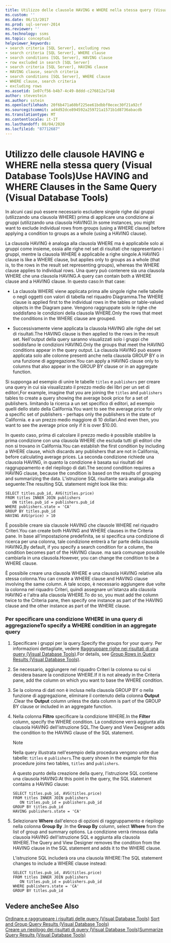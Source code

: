 ```yaml
---
title: Utilizzo delle clausole HAVING e WHERE nella stessa query (Visual Database Tools) | Microsoft Docs
ms.custom: ''
ms.date: 06/13/2017
ms.prod: sql-server-2014
ms.reviewer: ''
ms.technology: ssms
ms.topic: conceptual
helpviewer_keywords:
- search criteria [SQL Server], excluding rows
- search criteria [SQL Server], WHERE clause
- search conditions [SQL Server], HAVING clause
- row excluded in search [SQL Server]
- search criteria [SQL Server], HAVING clause
- HAVING clause, search criteria
- search conditions [SQL Server], WHERE clause
- WHERE clause, search criteria
- excluding rows
ms.assetid: 1e07cf56-b4b7-4c49-8ddd-c276812a7148
author: stevestein
ms.author: sstein
ms.openlocfilehash: 20f6b471a60bf225ee61bdbbf0ecec30f21a92cf
ms.sourcegitcommit: ad4d92dce894592a259721a1571b1d8736abacdb
ms.translationtype: MT
ms.contentlocale: it-IT
ms.lasthandoff: 08/04/2020
ms.locfileid: "87712687"
---
```

# <a name="use-having-and-where-clauses-in-the-same-query-visual-database-tools"></a><span data-ttu-id="31563-102">Utilizzo delle clausole HAVING e WHERE nella stessa query (Visual Database Tools)</span><span class="sxs-lookup"><span data-stu-id="31563-102">Use HAVING and WHERE Clauses in the Same Query (Visual Database Tools)</span></span>
  <span data-ttu-id="31563-103">In alcuni casi può essere necessario escludere singole righe dai gruppi (utilizzando una clausola WHERE) prima di applicare una condizione ai gruppi (utilizzando una clausola HAVING).</span><span class="sxs-lookup"><span data-stu-id="31563-103">In some instances, you might want to exclude individual rows from groups (using a WHERE clause) before applying a condition to groups as a whole (using a HAVING clause).</span></span>  
  
 <span data-ttu-id="31563-104">La clausola HAVING è analoga alla clausola WHERE ma è applicabile solo ai gruppi come insieme, ossia alle righe nel set di risultati che rappresentano i gruppi, mentre la clausola WHERE è applicabile a righe singole.</span><span class="sxs-lookup"><span data-stu-id="31563-104">A HAVING clause is like a WHERE clause, but applies only to groups as a whole (that is, to the rows in the result set representing groups), whereas the WHERE clause applies to individual rows.</span></span> <span data-ttu-id="31563-105">Una query può contenere sia una clausola WHERE che una clausola HAVING.</span><span class="sxs-lookup"><span data-stu-id="31563-105">A query can contain both a WHERE clause and a HAVING clause.</span></span> <span data-ttu-id="31563-106">In questo caso:</span><span class="sxs-lookup"><span data-stu-id="31563-106">In that case:</span></span>  
  
-   <span data-ttu-id="31563-107">La clausola WHERE viene applicata prima alle singole righe nelle tabelle o negli oggetti con valori di tabella nel riquadro Diagramma.</span><span class="sxs-lookup"><span data-stu-id="31563-107">The WHERE clause is applied first to the individual rows in the tables or table-valued objects in the Diagram pane.</span></span> <span data-ttu-id="31563-108">Vengono raggruppate solo le righe che soddisfano le condizioni della clausola WHERE.</span><span class="sxs-lookup"><span data-stu-id="31563-108">Only the rows that meet the conditions in the WHERE clause are grouped.</span></span>  
  
-   <span data-ttu-id="31563-109">Successivamente viene applicata la clausola HAVING alle righe del set di risultati.</span><span class="sxs-lookup"><span data-stu-id="31563-109">The HAVING clause is then applied to the rows in the result set.</span></span> <span data-ttu-id="31563-110">Nell'output della query saranno visualizzati solo i gruppi che soddisfano le condizioni HAVING.</span><span class="sxs-lookup"><span data-stu-id="31563-110">Only the groups that meet the HAVING conditions appear in the query output.</span></span> <span data-ttu-id="31563-111">La clausola HAVING può essere applicata solo alle colonne presenti anche nella clausola GROUP BY o in una funzione di aggregazione.</span><span class="sxs-lookup"><span data-stu-id="31563-111">You can apply a HAVING clause only to columns that also appear in the GROUP BY clause or in an aggregate function.</span></span>  
  
 <span data-ttu-id="31563-112">Si supponga ad esempio di unire le tabelle `titles` e `publishers` per creare una query in cui sia visualizzato il prezzo medio dei libri per un set di editori,</span><span class="sxs-lookup"><span data-stu-id="31563-112">For example, imagine that you are joining the `titles` and `publishers` tables to create a query showing the average book price for a set of publishers.</span></span> <span data-ttu-id="31563-113">limitando la ricerca a un set specifico di editori, ad esempio quelli dello stato della California.</span><span class="sxs-lookup"><span data-stu-id="31563-113">You want to see the average price for only a specific set of publishers - perhaps only the publishers in the state of California.</span></span> <span data-ttu-id="31563-114">e a un prezzo medio maggiore di 10 dollari.</span><span class="sxs-lookup"><span data-stu-id="31563-114">And even then, you want to see the average price only if it is over $10.00.</span></span>  
  
 <span data-ttu-id="31563-115">In questo caso, prima di calcolare il prezzo medio è possibile stabilire la prima condizione con una clausola WHERE che escluda tutti gli editori che non si trovano in California.</span><span class="sxs-lookup"><span data-stu-id="31563-115">You can establish the first condition by including a WHERE clause, which discards any publishers that are not in California, before calculating average prices.</span></span> <span data-ttu-id="31563-116">La seconda condizione richiede una clausola HAVING, in quanto la condizione è basata sui risultati del raggruppamento e del riepilogo di dati.</span><span class="sxs-lookup"><span data-stu-id="31563-116">The second condition requires a HAVING clause, because the condition is based on the results of grouping and summarizing the data.</span></span> <span data-ttu-id="31563-117">L'istruzione SQL risultante sarà analoga alla seguente:</span><span class="sxs-lookup"><span data-stu-id="31563-117">The resulting SQL statement might look like this:</span></span>  
  
```  
SELECT titles.pub_id, AVG(titles.price)  
FROM titles INNER JOIN publishers  
   ON titles.pub_id = publishers.pub_id  
WHERE publishers.state = 'CA'  
GROUP BY titles.pub_id  
HAVING AVG(price) > 10  
```  
  
 <span data-ttu-id="31563-118">È possibile creare sia clausole HAVING che clausole WHERE nel riquadro Criteri.</span><span class="sxs-lookup"><span data-stu-id="31563-118">You can create both HAVING and WHERE clauses in the Criteria pane.</span></span> <span data-ttu-id="31563-119">In base all'impostazione predefinita, se si specifica una condizione di ricerca per una colonna, tale condizione entrerà a far parte della clausola HAVING,</span><span class="sxs-lookup"><span data-stu-id="31563-119">By default, if you specify a search condition for a column, the condition becomes part of the HAVING clause.</span></span> <span data-ttu-id="31563-120">ma sarà comunque possibile cambiarla in una clausola.</span><span class="sxs-lookup"><span data-stu-id="31563-120">However, you can change the condition to be a WHERE clause.</span></span>  
  
 <span data-ttu-id="31563-121">È possibile creare una clausola WHERE e una clausola HAVING relative alla stessa colonna.</span><span class="sxs-lookup"><span data-stu-id="31563-121">You can create a WHERE clause and HAVING clause involving the same column.</span></span> <span data-ttu-id="31563-122">A tale scopo, è necessario aggiungere due volte la colonna nel riquadro Criteri, quindi assegnare un'istanza alla clausola HAVING e l'altra alla clausola WHERE.</span><span class="sxs-lookup"><span data-stu-id="31563-122">To do so, you must add the column twice to the Criteria pane, then specify one instance as part of the HAVING clause and the other instance as part of the WHERE clause.</span></span>  
  
### <a name="to-specify-a-where-condition-in-an-aggregate-query"></a><span data-ttu-id="31563-123">Per specificare una condizione WHERE in una query di aggregazione</span><span class="sxs-lookup"><span data-stu-id="31563-123">To specify a WHERE condition in an aggregate query</span></span>  
  
1.  <span data-ttu-id="31563-124">Specificare i gruppi per la query.</span><span class="sxs-lookup"><span data-stu-id="31563-124">Specify the groups for your query.</span></span> <span data-ttu-id="31563-125">Per informazioni dettagliate, vedere [Raggruppare righe nei risultati di una query &#40;Visual Database Tools&#41;](visual-database-tools.md).</span><span class="sxs-lookup"><span data-stu-id="31563-125">For details, see [Group Rows in Query Results &#40;Visual Database Tools&#41;](visual-database-tools.md).</span></span>  
  
2.  <span data-ttu-id="31563-126">Se necessario, aggiungere nel riquadro Criteri la colonna su cui si desidera basare la condizione WHERE.</span><span class="sxs-lookup"><span data-stu-id="31563-126">If it is not already in the Criteria pane, add the column on which you want to base the WHERE condition.</span></span>  
  
3.  <span data-ttu-id="31563-127">Se la colonna di dati non è inclusa nella clausola GROUP BY o nella funzione di aggregazione, eliminare il contenuto della colonna **Output** .</span><span class="sxs-lookup"><span data-stu-id="31563-127">Clear the **Output** column unless the data column is part of the GROUP BY clause or included in an aggregate function.</span></span>  
  
4.  <span data-ttu-id="31563-128">Nella colonna **Filtro** specificare la condizione WHERE.</span><span class="sxs-lookup"><span data-stu-id="31563-128">In the **Filter** column, specify the WHERE condition.</span></span> <span data-ttu-id="31563-129">La condizione verrà aggiunta alla clausola HAVING dell'istruzione SQL.</span><span class="sxs-lookup"><span data-stu-id="31563-129">The Query and View Designer adds the condition to the HAVING clause of the SQL statement.</span></span>  
  
    > [!NOTE]  
    >  <span data-ttu-id="31563-130">Nella query illustrata nell'esempio della procedura vengono unite due tabelle: `titles` e `publishers`.</span><span class="sxs-lookup"><span data-stu-id="31563-130">The query shown in the example for this procedure joins two tables, `titles` and `publishers`.</span></span>  
  
     <span data-ttu-id="31563-131">A questo punto della creazione della query, l'istruzione SQL contiene una clausola HAVING:</span><span class="sxs-lookup"><span data-stu-id="31563-131">At this point in the query, the SQL statement contains a HAVING clause:</span></span>  
  
    ```  
    SELECT titles.pub_id, AVG(titles.price)  
    FROM titles INNER JOIN publishers   
       ON titles.pub_id = publishers.pub_id  
    GROUP BY titles.pub_id  
    HAVING publishers.state = 'CA'  
    ```  
  
5.  <span data-ttu-id="31563-132">Selezionare **Where** dall'elenco di opzioni di raggruppamento e riepilogo nella colonna **Group By** .</span><span class="sxs-lookup"><span data-stu-id="31563-132">In the **Group By** column, select **Where** from the list of group and summary options.</span></span> <span data-ttu-id="31563-133">La condizione verrà rimossa dalla clausola HAVING dell'istruzione SQL e aggiunta alla clausola WHERE.</span><span class="sxs-lookup"><span data-stu-id="31563-133">The Query and View Designer removes the condition from the HAVING clause in the SQL statement and adds it to the WHERE clause.</span></span>  
  
     <span data-ttu-id="31563-134">L'istruzione SQL includerà ora una clausola WHERE:</span><span class="sxs-lookup"><span data-stu-id="31563-134">The SQL statement changes to include a WHERE clause instead:</span></span>  
  
    ```  
    SELECT titles.pub_id, AVG(titles.price)  
    FROM titles INNER JOIN publishers   
       ON titles.pub_id = publishers.pub_id  
    WHERE publishers.state = 'CA'  
    GROUP BY titles.pub_id  
    ```  
  
## <a name="see-also"></a><span data-ttu-id="31563-135">Vedere anche</span><span class="sxs-lookup"><span data-stu-id="31563-135">See Also</span></span>  
 <span data-ttu-id="31563-136">[Ordinare e raggruppare i risultati delle query &#40;Visual Database Tools&#41;](sort-and-group-query-results-visual-database-tools.md) </span><span class="sxs-lookup"><span data-stu-id="31563-136">[Sort and Group Query Results &#40;Visual Database Tools&#41;](sort-and-group-query-results-visual-database-tools.md) </span></span>  
 [<span data-ttu-id="31563-137">Creare un riepilogo dei risultati di query &#40;Visual Database Tools&#41;</span><span class="sxs-lookup"><span data-stu-id="31563-137">Summarize Query Results &#40;Visual Database Tools&#41;</span></span>](summarize-query-results-visual-database-tools.md)  
  
  
